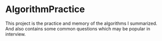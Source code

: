 # AlgorithmPractice
This project is the practice and memory of the algorithms I summarized. And also contains some common questions which may be popular in interview.
